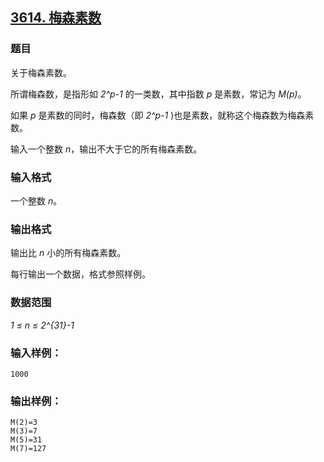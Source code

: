 ## [3614. 梅森素数](https://www.acwing.com/problem/content/3617/)

### 题目

关于梅森素数。

所谓梅森数，是指形如 *2^p-1* 的一类数，其中指数 *p* 是素数，常记为 *M(p)*。

如果 *p* 是素数的同时，梅森数（即 *2^p-1* )也是素数，就称这个梅森数为梅森素数。

输入一个整数 *n*，输出不大于它的所有梅森素数。

### 输入格式

一个整数 *n*。

### 输出格式

输出比 *n* 小的所有梅森素数。

每行输出一个数据，格式参照样例。

### 数据范围

*1 ≤ n ≤ 2^{31}-1*

### 输入样例：

```
1000
```

### 输出样例：

```
M(2)=3
M(3)=7
M(5)=31
M(7)=127
```
